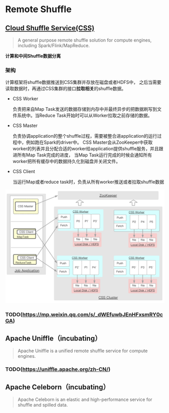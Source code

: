 # Remote Shuffle

## [Cloud Shuffle Service(CSS)](https://github.com/bytedance/CloudShuffleService)

> A general purpose remote shuffle solution for compute engines, including Spark/Flink/MapReduce.

**计算和中间Shuffle数据分离**

### 架构

计算框架将shuffle数据推送到CSS集群并存放在磁盘或者HDFS中， 之后当需要读取数据时，再通过CSS集群的接口**拉取相关**的shuffle数据。

- CSS Worker

  负责把来自Map Task发送的数据存储到内存中并最终异步的把数据刷写到文件系统中。当Reduce Task开始时可以从Worker拉取之前存储的数据。

- CSS Master

  负责协调application的整个shuffle过程，需要被整合进application的运行过程中，例如跑在Spark的driver中。 CSS Master会从ZooKeeper中获取worker的列表并且分配合适的worker给application提供shuffle服务，并且跟进所有Map Task完成的进度， 当Map Task运行完成的时候会通知所有worker把所有缓存中的数据持久化到磁盘并关闭文件。

- CSS Client

  当运行Map或者reduce task时，负责从所有worker推送或者拉取shuffle数据

<img src="pics/css-arch.png" alt="CSS Architecture" style="zoom: 50%;" />



### TODO(https://mp.weixin.qq.com/s/_dWEfuwbJEnHFxsmRY0cGA)



## Apache Uniffle（incubating）

> Apache Uniffle is a unified remote shuffle service for compute engines.

### TODO(https://uniffle.apache.org/zh-CN/)



## Apache Celeborn（incubating）

> Apache Celeborn is an elastic and high-performance service for shuffle and spilled data.


